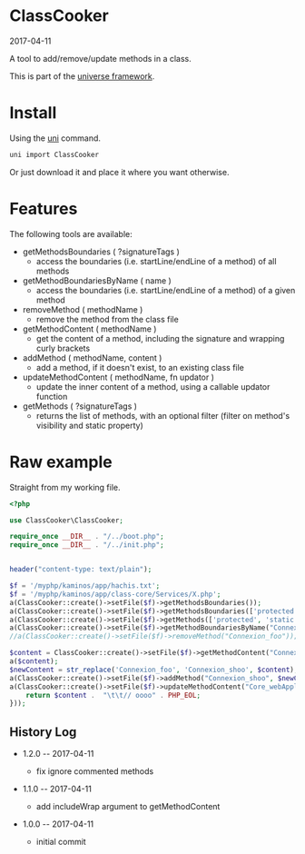 ClassCooker
===========
2017-04-11


A tool to add/remove/update methods in a class.


This is part of the [universe framework](https://github.com/karayabin/universe-snapshot).


Install
==========
Using the [uni](https://github.com/lingtalfi/universe-naive-importer) command.
```bash
uni import ClassCooker
```

Or just download it and place it where you want otherwise.




Features
============

The following tools are available:

- getMethodsBoundaries ( ?signatureTags )
    - access the boundaries (i.e. startLine/endLine of a method) of all methods
- getMethodBoundariesByName ( name )
    - access the boundaries (i.e. startLine/endLine of a method) of a given method
- removeMethod ( methodName )
    - remove the method from the class file
- getMethodContent ( methodName )
    - get the content of a method, including the signature and wrapping curly brackets 
- addMethod ( methodName, content )
    - add a method, if it doesn't exist, to an existing class file 
- updateMethodContent ( methodName, fn updator )
    - update the inner content of a method, using a callable updator function
- getMethods ( ?signatureTags )
    - returns the list of methods, with an optional filter (filter on method's visibility and static property)




Raw example
=============


Straight from my working file.

```php
<?php

use ClassCooker\ClassCooker;

require_once __DIR__ . "/../boot.php";
require_once __DIR__ . "/../init.php";


header("content-type: text/plain");

$f = '/myphp/kaminos/app/hachis.txt';
$f = '/myphp/kaminos/app/class-core/Services/X.php';
a(ClassCooker::create()->setFile($f)->getMethodsBoundaries());
a(ClassCooker::create()->setFile($f)->getMethodsBoundaries(['protected', 'static']));
a(ClassCooker::create()->setFile($f)->getMethods(['protected', 'static']));
a(ClassCooker::create()->setFile($f)->getMethodBoundariesByName("Connexion_foo"));
//a(ClassCooker::create()->setFile($f)->removeMethod("Connexion_foo"));

$content = ClassCooker::create()->setFile($f)->getMethodContent("Connexion_foo");
a($content);
$newContent = str_replace('Connexion_foo', 'Connexion_shoo', $content);
a(ClassCooker::create()->setFile($f)->addMethod("Connexion_shoo", $newContent));
a(ClassCooker::create()->setFile($f)->updateMethodContent("Core_webApplicationHandler", function ($content) {
    return $content .  "\t\t// oooo" . PHP_EOL;
}));

```








History Log
------------------
    
- 1.2.0 -- 2017-04-11

    - fix ignore commented methods
    
- 1.1.0 -- 2017-04-11

    - add includeWrap argument to getMethodContent
    
- 1.0.0 -- 2017-04-11

    - initial commit